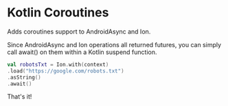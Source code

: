 # Kotlin Coroutines

Adds coroutines support to AndroidAsync and Ion.

Since AndroidAsync and Ion operations all returned futures, you can simply call await() on them within a Kotlin suspend function.

```kotlin
val robotsTxt = Ion.with(context)
.load("https://google.com/robots.txt")
.asString()
.await()
```

That's it!
